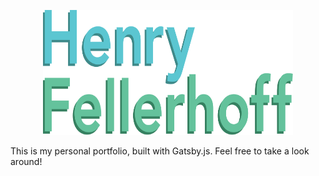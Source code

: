 <a href="https://www.henryfellerhoff.com">
<p align='center'>
  <img src='src/img/logo-long.svg' width='400' height='200' />
</p>
  </a>

This is my personal portfolio, built with Gatsby.js. Feel free to take a look around!
